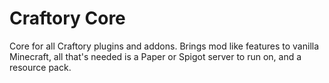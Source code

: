 # Craftory Core
Core for all Craftory plugins and addons. Brings mod like features to vanilla Minecraft, all that's needed is a Paper or Spigot server to run on, and a resource pack.

